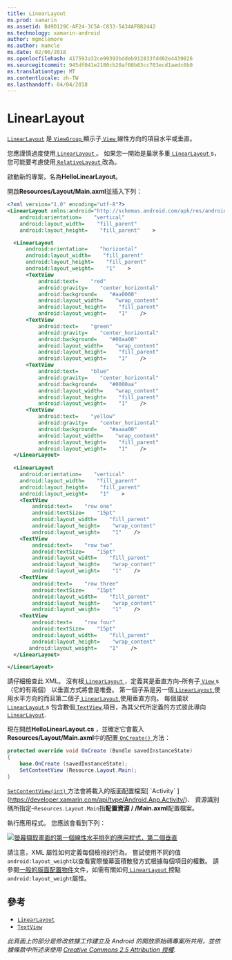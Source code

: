 ```yaml
---
title: LinearLayout
ms.prod: xamarin
ms.assetid: B49D129C-AF24-3C5A-C833-5A34AFBB2442
ms.technology: xamarin-android
author: mgmclemore
ms.author: mamcle
ms.date: 02/06/2018
ms.openlocfilehash: 417593a32ce99393bddeb912833fdd02e4439026
ms.sourcegitcommit: 945df041e2180cb20af08b83cc703ecd1aedc6b0
ms.translationtype: MT
ms.contentlocale: zh-TW
ms.lasthandoff: 04/04/2018
---
```

# <a name="linearlayout"></a>LinearLayout

[`LinearLayout`](https://developer.xamarin.com/api/type/Android.Widget.LinearLayout/) 是[ `ViewGroup` ](https://developer.xamarin.com/api/type/Android.Views.ViewGroup/)顯示子[ `View` ](https://developer.xamarin.com/api/type/Android.Views.View/)線性方向的項目水平或垂直。

您應謹慎過度使用[ `LinearLayout` ](https://developer.xamarin.com/api/type/Android.Widget.LinearLayout/)。
如果您一開始是巢狀多重[ `LinearLayout` ](https://developer.xamarin.com/api/type/Android.Widget.LinearLayout/)s，您可能要考慮使用[ `RelativeLayout` ](https://developer.xamarin.com/api/type/Android.Widget.RelativeLayout/)改為。

啟動新的專案，名為**HelloLinearLayout**。

開啟**Resources/Layout/Main.axml**並插入下列：

```xml
<?xml version="1.0" encoding="utf-8"?>
<LinearLayout xmlns:android="http://schemas.android.com/apk/res/android"
    android:orientation=    "vertical"
    android:layout_width=    "fill_parent"
    android:layout_height=    "fill_parent"    >

  <LinearLayout
      android:orientation=    "horizontal"
      android:layout_width=    "fill_parent"
      android:layout_height=    "fill_parent"
      android:layout_weight=    "1"    >
      <TextView
          android:text=    "red"
          android:gravity=    "center_horizontal"
          android:background=    "#aa0000"
          android:layout_width=    "wrap_content"
          android:layout_height=    "fill_parent"
          android:layout_weight=    "1"    />
      <TextView
          android:text=    "green"
          android:gravity=    "center_horizontal"
          android:background=    "#00aa00"
          android:layout_width=    "wrap_content"
          android:layout_height=    "fill_parent"
          android:layout_weight=    "1"    />
      <TextView
          android:text=    "blue"
          android:gravity=    "center_horizontal"
          android:background=    "#0000aa"
          android:layout_width=    "wrap_content"
          android:layout_height=    "fill_parent"
          android:layout_weight=    "1"    />
      <TextView
          android:text=    "yellow"
          android:gravity=    "center_horizontal"
          android:background=    "#aaaa00"
          android:layout_width=    "wrap_content"
          android:layout_height=    "fill_parent"
          android:layout_weight=    "1"    />
  </LinearLayout>
        
  <LinearLayout
    android:orientation=    "vertical"
    android:layout_width=    "fill_parent"
    android:layout_height=    "fill_parent"
    android:layout_weight=    "1"    >
    <TextView
        android:text=    "row one"
        android:textSize=    "15pt"
        android:layout_width=    "fill_parent"
        android:layout_height=    "wrap_content"
        android:layout_weight=    "1"    />
    <TextView
        android:text=    "row two"
        android:textSize=    "15pt"
        android:layout_width=    "fill_parent"
        android:layout_height=    "wrap_content"
        android:layout_weight=    "1"    />
    <TextView
        android:text=    "row three"
        android:textSize=    "15pt"
        android:layout_width=    "fill_parent"
        android:layout_height=    "wrap_content"
        android:layout_weight=    "1"    />
    <TextView
        android:text=    "row four"
        android:textSize=    "15pt"
        android:layout_width=    "fill_parent"
        android:layout_height=    "wrap_content"
       android:layout_weight=    "1"    />
  </LinearLayout>

</LinearLayout>
```

請仔細檢查此 XML。 沒有根[ `LinearLayout` ](https://developer.xamarin.com/api/type/Android.Widget.LinearLayout/) ，定義其是垂直方向&ndash;所有子[ `View` ](https://developer.xamarin.com/api/type/Android.Views.View/)s （它的有兩個） 以垂直方式將會是堆疊。 第一個子系是另一個[ `LinearLayout` ](https://developer.xamarin.com/api/type/Android.Widget.LinearLayout/)使用水平方向的而且第二個子[ `LinearLayout` ](https://developer.xamarin.com/api/type/Android.Widget.LinearLayout/)使用垂直方向。 每個巢狀[ `LinearLayout` ](https://developer.xamarin.com/api/type/Android.Widget.LinearLayout/)s 包含數個[ `TextView` ](https://developer.xamarin.com/api/type/Android.Widget.TextView/)項目，為其父代所定義的方式彼此導向[ `LinearLayout`](https://developer.xamarin.com/api/type/Android.Widget.LinearLayout/).

現在開啟**HelloLinearLayout.cs** ，並確定它會載入**Resources/Layout/Main.axml**中的配置[ `OnCreate()` ](https://developer.xamarin.com/api/member/Android.App.Activity.OnCreate/p/Android.OS.Bundle/)方法：

```csharp
protected override void OnCreate (Bundle savedInstanceState)
{
    base.OnCreate (savedInstanceState);
    SetContentView (Resource.Layout.Main);
}
```

[ `SetContentView(int)` ](https://developer.xamarin.com/api/member/Android.App.Activity.SetContentView/(System.Int32))方法會將載入的版面配置檔案[ `Activity` ](https://developer.xamarin.com/api/type/Android.App.Activity/)、 資源識別碼所指定&ndash;`Resources.Layout.Main`指**配置資源 / /Main.axml**配置檔案。

執行應用程式。 您應該會看到下列：

[![螢幕擷取畫面的第一個線性水平排列的應用程式，第二個垂直](linear-layout-images/helloviews1.png)](linear-layout-images/helloviews1.png#lightbox)

請注意，XML 屬性如何定義每個檢視的行為。 嘗試使用不同的值`android:layout_weight`以查看實際螢幕面積散發方式根據每個項目的權數。 請參閱[一般的版面配置物件](http://developer.android.com/guide/topics/ui/declaring-layout.html)文件，如需有關如何[ `LinearLayout` ](https://developer.xamarin.com/api/type/Android.Widget.LinearLayout/)控點`android:layout_weight`屬性。


## <a name="references"></a>參考

-   [`LinearLayout`](https://developer.xamarin.com/api/type/Android.Widget.LinearLayout/) 
-   [`TextView`](https://developer.xamarin.com/api/type/Android.Widget.TextView/) 

*此頁面上的部分是修改依據工作建立及 Android 的開放原始碼專案所共用，並依據條款中所述來使用*
[*Creative Commons 2.5 Attribution 授權*](http://creativecommons.org/licenses/by/2.5/).

